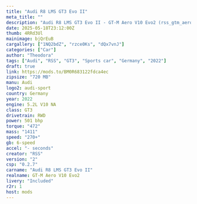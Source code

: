 ```yaml
---
title: "Audi R8 LMS GT3 Evo II"
meta_title: ""
description: "Audi R8 LMS GT3 Evo II - GT-M Aero V10 Evo2 (rss_gtm_aero_v10_evo2) by RSS"
date: 2025-05-18T23:12:00Z
thumb: 4RRd3Ul
mainimage: bjQrEuB
cargallery: ["1NQ2bdZ", "rzce0Ks", "dQx7vnJ"]
categories: ["Car"]
author: "Theodora"
tags: ["Audi", "RSS", "GT3", "Sports car", "Germany", "2022"]
draft: true
link: https://mods.to/BM0R683122fdca4ec
zipsize: "720 MB"
manu: Audi
logo2: audi-sport
country: Germany
year: 2022
engine: 5.2L V10 NA
class: GT3
drivetrain: RWD
power: 501 bhp 
torque: "472"
mass: "1411"
speed: "270+"
gb: 6-speed
accel: "- seconds"
creator: "RSS"
version: "2"
csp: "0.2.7"
carname: "Audi R8 LMS GT3 Evo II"
realname: GT-M Aero V10 Evo2
livery: "Included"
r2r: 1
host: mods
---
```

